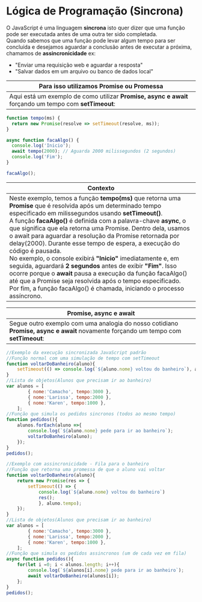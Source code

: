 # Lógica de Programação (Sincrona)
O JavaScript é uma linguagem **sincrona** isto quer dizer que uma função pode ser executada antes de uma outra ter sido completada.<br>Quando sabemos que uma função pode levar algum tempo para ser concluída e desejamos aguardar a conclusão antes de executar a próxima, chamamos de **assincronicidade** ex:
- "Enviar uma requisição web e aguardar a resposta"
- "Salvar dados em um arquivo ou banco de dados local"

|Para isso utilizamos **Promise** ou Promessa|
|-|
|Aqui está um exemplo de como utilizar **Promise,  async e await** forçando um tempo com **setTimeout**:|

```JavaScript
function tempo(ms) {
  return new Promise(resolve => setTimeout(resolve, ms));
}

async function facaAlgo() {
  console.log('Inicio');
  await tempo(2000); // Aguarda 2000 milissegundos (2 segundos)
  console.log('Fim');
}

facaAlgo();
```
|Contexto|
|-|
|Neste exemplo, temos a função **tempo(ms)** que retorna uma **Promise** que é resolvida após um determinado tempo especificado em milissegundos usando **setTimeout()**.<br>A função **facaAlgo()** é definida com a palavra-chave **async**, o que significa que ela retorna uma Promise. Dentro dela, usamos o await para aguardar a resolução da Promise retornada por delay(2000). Durante esse tempo de espera, a execução do código é pausada.<br>No exemplo, o console exibirá **"Inicio"** imediatamente e, em seguida, aguardará **2 segundos** antes de exibir **"Fim"**. Isso ocorre porque o **await** pausa a execução da função facaAlgo() até que a Promise seja resolvida após o tempo especificado.<br>Por fim, a função facaAlgo() é chamada, iniciando o processo assíncrono.|

|**Promise,  async e await**|
|-|
|Segue outro exemplo com uma analogia do nosso cotidiano **Promise,  async e await** novamente forçando um tempo com **setTimeout**:|

```JavaScript
//Exemplo da execução sincronizada JavaScript padrão
//Função normal com uma simulação de tempo com setTimeout
function voltarDoBanheiro(aluno){
    setTimeout(() => console.log(`${aluno.nome} voltou do banheiro`), aluno.tempo);
}
//Lista de objetos(Alunos que precisam ir ao banheiro)
var alunos = [
        { nome:'Camacho', tempo:3000 },
        { nome:'Larissa', tempo:2000 },
        { nome:'Karen', tempo:1000 },
    ];
//Função que simula os pedidos sincronos (todos ao mesmo tempo)
function pedidos(){
    alunos.forEach(aluno =>{
        console.log(`${aluno.nome} pede para ir ao banheiro`);
        voltarDoBanheiro(aluno);
    });
}
pedidos();

//Exemplo com assincronicidade - Fila para o banheiro
//Função que retorna uma promessa de que o aluno vai voltar
function voltarDoBanheiro(aluno){
    return new Promise(res => {
        setTimeout(() => {
            console.log(`${aluno.nome} voltou do banheiro`)
            res();
            }, aluno.tempo);
    });
}
//Lista de objetos(Alunos que precisam ir ao banheiro)
var alunos = [
        { nome:'Camacho', tempo:3000 },
        { nome:'Larissa', tempo:2000 },
        { nome:'Karen', tempo:1000 },
    ];
//Função que simula os pedidos assincronos (um de cada vez em fila)
async function pedidos(){
    for(let i =0; i < alunos.length; i++){
        console.log(`${alunos[i].nome} pede para ir ao banheiro`);
        await voltarDoBanheiro(alunos[i]);
    };
}
pedidos();
```